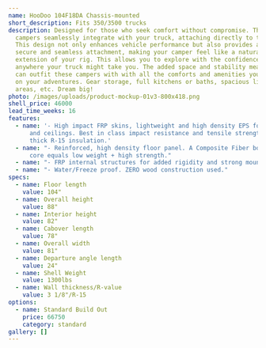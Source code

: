 ```yaml
---
name: HooDoo 104F18DA Chassis-mounted
short_description: Fits 350/3500 trucks
description: Designed for those who seek comfort without compromise. These
  campers seamlessly integrate with your truck, attaching directly to the frame.
  This design not only enhances vehicle performance but also provides a more
  secure and seamless attachment, making your camper feel like a natural
  extension of your rig. This allows you to explore with the confidence to roam
  anywhere your truck might take you. The added space and stability means you
  can outfit these campers with with all the comforts and amenities you may need
  on your adventures. Gear storage, full kitchens or baths, spacious living
  areas, etc. Dream big!
photo: /images/uploads/product-mockup-01v3-800x418.png
shell_price: 46000
lead_time_weeks: 16
features:
  - name: '- High impact FRP skins, lightweight and high density EPS foam for walls
      and ceilings. Best in class impact resistance and tensile strength. 3-1/8"
      thick R-15 insulation.'
  - name: "- Reinforced, high density floor panel. A Composite Fiber board/honeycomb
      core equals low weight + high strength."
  - name: "- FRP internal structures for added rigidity and strong mounting points."
  - name: "- Water/Freeze proof. ZERO wood construction used."
specs:
  - name: Floor length
    value: 104"
  - name: Overall height
    value: 88"
  - name: Interior height
    value: 82"
  - name: Cabover length
    value: 78"
  - name: Overall width
    value: 81"
  - name: Departure angle length
    value: 24"
  - name: Shell Weight
    value: 1300lbs
  - name: Wall thickness/R-value
    value: 3 1/8"/R-15
options:
  - name: Standard Build Out
    price: 66750
    category: standard
gallery: []
---
```

